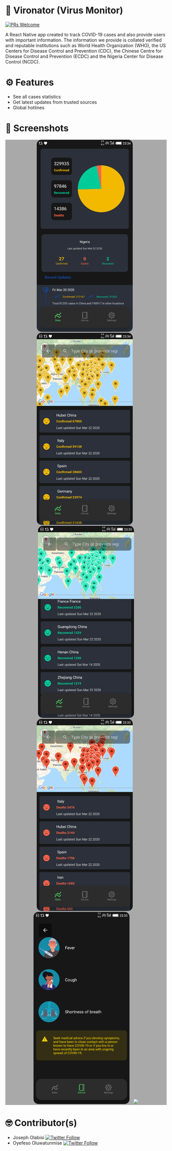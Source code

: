 # 📱 Vironator (Virus Monitor)

[![PRs Welcome](https://img.shields.io/badge/PRs-welcome-brightgreen.svg?style=flat-square)](http://makeapullrequest.com)

A React Native app created to track COVID-19 cases and also provide users with important information. 
The information we provide is collated verified and reputable institutions such as World Health Organization (WHO), the US Centers for Disease Control and Prevention (CDC), 
the Chinese Centre for Disease Control and Prevention (ECDC) and the Nigeria Center for Disease Control (NCDC).

# ⚙ Features
- See all cases statistics
- Get latest updates from trusted sources
- Global hotlines

# 📸 Screenshots
<div style="background-color:rgb(169,169,169); text-align:center">
<img src="screenshots/vn1.png" width="300" style="border-radius: 15px">
&nbsp;
<img src="screenshots/vn2.png" width="300" style="border-radius: 15px">
&nbsp;
<img src="screenshots/vn3.png" width="300" style="border-radius: 15px">
</div>

<div style="background-color:rgb(169,169,169); text-align:center">
<img src="screenshots/vn4.png" width="300" style="border-radius: 15px">
&nbsp;
<img src="screenshots/vn5.png" width="300" style="border-radius: 15px">
&nbsp;
<img src="screenshots/vn6.png" width="300" style="border-radius: 15px">
</div>

# 🤓 Contributor(s)
- Joseph Olabisi [![Twitter Follow](https://img.shields.io/twitter/follow/aceg00ber?label=Follow&style=social)](https://twitter.com/acerg00ber)
- Oyefeso Oluwatunmise [![Twitter Follow](https://img.shields.io/twitter/follow/oyefesotunmise?label=Follow&style=social)](https://twitter.com/oyefesotunmise)
